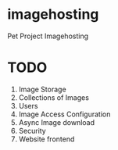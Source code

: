 # imagehosting
Pet Project Imagehosting
# TODO
1. Image Storage
2. Collections of Images
3. Users
4. Image Access Configuration
5. Async Image download
6. Security
7. Website frontend

